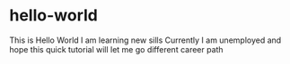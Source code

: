 # hello-world
This is Hello World 
I am learning new sills
Currently I am unemployed and hope this quick tutorial will let me go different career path
